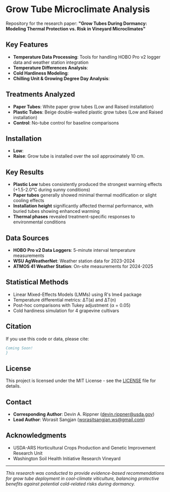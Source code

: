 # Grow Tube Microclimate Analysis

Repository for the research paper: **"Grow Tubes During Dormancy: Modeling Thermal Protection vs. Risk in Vineyard Microclimates"**

## Key Features

- **Temperature Data Processing**: Tools for handling HOBO Pro v2 logger data and weather station integration
- **Temperature Differences Analysis**: 
- **Cold Hardiness Modeling**: 
- **Chilling Unit & Growing Degree Day Analysis**: 

## Treatments Analyzed

- **Paper Tubes**: White paper grow tubes (Low and Raised installation)
- **Plastic Tubes**: Beige double-walled plastic grow tubes (Low and Raised installation)  
- **Control**: No-tube control for baseline comparisons

## Installation
- **Low**: 
- **Raise**: Grow tube is installed over the soil approximately 10 cm.

## Key Results

- **Plastic Low** tubes consistently produced the strongest warming effects (+1.5-2.0°C during sunny conditions)
- **Paper tubes** generally showed minimal thermal modification or slight cooling effects
- **Installation height** significantly affected thermal performance, with buried tubes showing enhanced warming
- **Thermal phases** revealed treatment-specific responses to environmental conditions

## Data Sources

- **HOBO Pro v2 Data Loggers**: 5-minute interval temperature measurements
- **WSU AgWeatherNet**: Weather station data for 2023-2024
- **ATMOS 41 Weather Station**: On-site measurements for 2024-2025

## Statistical Methods

- Linear Mixed-Effects Models (LMMs) using R's lme4 package
- Temperature differential metrics: ΔT(a) and ΔT(n)
- Post-hoc comparisons with Tukey adjustment (α = 0.05)
- Cold hardiness simulation for 4 grapevine cultivars

## Citation

If you use this code or data, please cite:

```bibtex
Coming Soon!
}
```

## License

This project is licensed under the MIT License - see the [LICENSE](LICENSE) file for details.

## Contact

- **Corresponding Author**: Devin A. Rippner (devin.rippner@usda.gov)
- **Lead Author**: Worasit Sangjan (worasitsangjan.ws@gmail.com)

## Acknowledgments

- USDA-ARS Horticultural Crops Production and Genetic Improvement Research Unit
- Washington Soil Health Initiative Research Vineyard

---

*This research was conducted to provide evidence-based recommendations for grow tube deployment in cool-climate viticulture, balancing protective benefits against potential cold-related risks during dormancy.*
